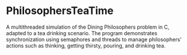 # PhilosophersTeaTime
A multithreaded simulation of the Dining Philosophers problem in C, adapted to a tea drinking scenario. The program demonstrates synchronization using semaphores and threads to manage philosophers' actions such as thinking, getting thirsty, pouring, and drinking tea.
